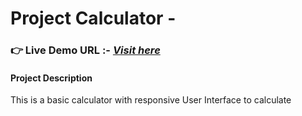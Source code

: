 # Project Calculator -
### **👉 Live Demo URL :-** <a href="https://shreyash00007.github.io/Calculator/">***Visit here*** </a>
#### Project Description
This is a basic calculator with responsive User Interface to calculate
